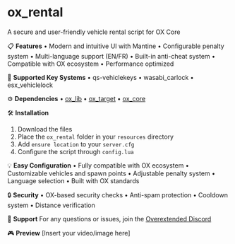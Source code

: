 # ox_rental
A secure and user-friendly vehicle rental script for OX Core

📋 **Features**
• Modern and intuitive UI with Mantine
• Configurable penalty system
• Multi-language support (EN/FR)
• Built-in anti-cheat system
• Compatible with OX ecosystem
• Performance optimized

🔧 **Supported Key Systems**
• qs-vehiclekeys
• wasabi_carlock
• esx_vehiclelock


⚙️ **Dependencies**
• [ox_lib](https://github.com/overextended/ox_lib)
• [ox_target](https://github.com/overextended/ox_target)
• [ox_core](https://overextended.dev/ox_core)

🛠️ **Installation**
1. Download the files
2. Place the `ox_rental` folder in your `resources` directory
3. Add `ensure location` to your `server.cfg`
4. Configure the script through `config.lua`

💡 **Easy Configuration**
• Fully compatible with OX ecosystem
• Customizable vehicles and spawn points
• Adjustable penalty system
• Language selection
• Built with OX standards

🔒 **Security**
• OX-based security checks
• Anti-spam protection
• Cooldown system
• Distance verification

📝 **Support**
For any questions or issues, join the [Overextended Discord](https://discord.gg/overextended)

🎮 **Preview**
[Insert your video/image here]
